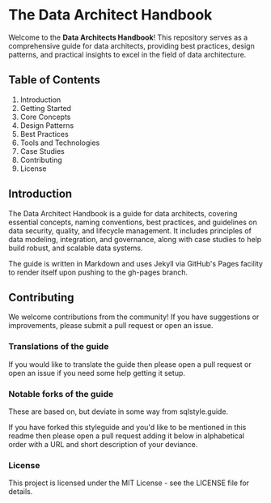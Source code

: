 # The Data Architect Handbook

Welcome to the **Data Architects Handbook**! This repository serves as a comprehensive guide for data architects, providing best practices, design patterns, and practical insights to excel in the field of data architecture.

## Table of Contents

1. Introduction
2. Getting Started
3. Core Concepts
4. Design Patterns
5. Best Practices
6. Tools and Technologies
7. Case Studies
8. Contributing
9. License

## Introduction

The Data Architect Handbook is a guide for data architects, covering essential concepts, naming conventions, best practices, and guidelines on data security, quality, and lifecycle management. It includes principles of data modeling, integration, and governance, along with case studies to help build robust, and scalable data systems.

The guide is written in Markdown and uses Jekyll via GitHub's Pages facility to render itself upon pushing to the gh-pages branch.

## Contributing

We welcome contributions from the community! If you have suggestions or improvements, please submit a pull request or open an issue.

### Translations of the guide
If you would like to translate the guide then please open a pull request or open an issue if you need some help getting it setup.

### Notable forks of the guide
These are based on, but deviate in some way from sqlstyle.guide.

If you have forked this styleguide and you'd like to be mentioned in this readme then please open a pull request adding it below in alphabetical order with a URL and short description of your deviance.

### License

This project is licensed under the MIT License - see the LICENSE file for details.

